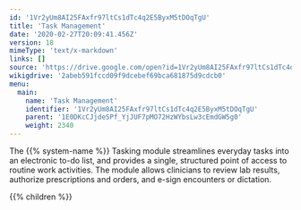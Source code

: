```yaml
---
id: '1Vr2yUm8AI25FAxfr97ltCs1dTc4q2E5ByxM5tDOqTgU'
title: 'Task Management'
date: '2020-02-27T20:09:41.456Z'
version: 18
mimeType: 'text/x-markdown'
links: []
source: 'https://drive.google.com/open?id=1Vr2yUm8AI25FAxfr97ltCs1dTc4q2E5ByxM5tDOqTgU'
wikigdrive: '2abeb591fccd09f9dcebef69bca681875d9cdcb0'
menu:
  main:
    name: 'Task Management'
    identifier: '1Vr2yUm8AI25FAxfr97ltCs1dTc4q2E5ByxM5tDOqTgU'
    parent: '1E0DKcCJjdeSPf_YjJUF7pMO72HzWYbsLw3cEmdGW5g0'
    weight: 2340
---
```





The {{% system-name %}} Tasking module streamlines everyday tasks into an electronic to-do list, and provides a single, structured point of access to routine work activities. The module allows clinicians to review lab results, authorize prescriptions and orders, and e-sign encounters or dictation. 



{{% children %}}




